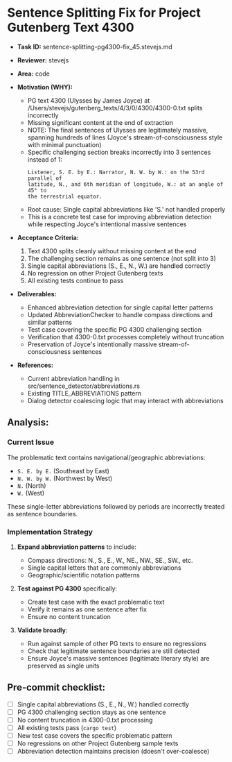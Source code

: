 # Sentence Splitting Fix for Project Gutenberg Text 4300

* **Task ID:** sentence-splitting-pg4300-fix_45.stevejs.md
* **Reviewer:** stevejs
* **Area:** code
* **Motivation (WHY):**
  - PG text 4300 (Ulysses by James Joyce) at /Users/stevejs/gutenberg_texts/4/3/0/4300/4300-0.txt splits incorrectly
  - Missing significant content at the end of extraction
  - NOTE: The final sentences of Ulysses are legitimately massive, spanning hundreds of lines (Joyce's stream-of-consciousness style with minimal punctuation)
  - Specific challenging section breaks incorrectly into 3 sentences instead of 1:
    ```
    Listener, S. E. by E.: Narrator, N. W. by W.: on the 53rd parallel of
    latitude, N., and 6th meridian of longitude, W.: at an angle of 45° to
    the terrestrial equator.
    ```
  - Root cause: Single capital abbreviations like 'S.' not handled properly
  - This is a concrete test case for improving abbreviation detection while respecting Joyce's intentional massive sentences

* **Acceptance Criteria:**
  1. Text 4300 splits cleanly without missing content at the end
  2. The challenging section remains as one sentence (not split into 3)
  3. Single capital abbreviations (S., E., N., W.) are handled correctly
  4. No regression on other Project Gutenberg texts
  5. All existing tests continue to pass

* **Deliverables:**
  - Enhanced abbreviation detection for single capital letter patterns
  - Updated AbbreviationChecker to handle compass directions and similar patterns
  - Test case covering the specific PG 4300 challenging section
  - Verification that 4300-0.txt processes completely without truncation
  - Preservation of Joyce's intentionally massive stream-of-consciousness sentences

* **References:**
  - Current abbreviation handling in src/sentence_detector/abbreviations.rs
  - Existing TITLE_ABBREVIATIONS pattern
  - Dialog detector coalescing logic that may interact with abbreviations

## Analysis:

### Current Issue
The problematic text contains navigational/geographic abbreviations:
- `S. E. by E.` (Southeast by East)
- `N. W. by W.` (Northwest by West) 
- `N.` (North)
- `W.` (West)

These single-letter abbreviations followed by periods are incorrectly treated as sentence boundaries.

### Implementation Strategy

1. **Expand abbreviation patterns** to include:
   - Compass directions: N., S., E., W., NE., NW., SE., SW., etc.
   - Single capital letters that are commonly abbreviations
   - Geographic/scientific notation patterns

2. **Test against PG 4300** specifically:
   - Create test case with the exact problematic text
   - Verify it remains as one sentence after fix
   - Ensure no content truncation

3. **Validate broadly**:
   - Run against sample of other PG texts to ensure no regressions
   - Check that legitimate sentence boundaries are still detected
   - Ensure Joyce's massive sentences (legitimate literary style) are preserved as single units

## Pre-commit checklist:
- [ ] Single capital abbreviations (S., E., N., W.) handled correctly
- [ ] PG 4300 challenging section stays as one sentence
- [ ] No content truncation in 4300-0.txt processing
- [ ] All existing tests pass (`cargo test`)
- [ ] New test case covers the specific problematic pattern
- [ ] No regressions on other Project Gutenberg sample texts
- [ ] Abbreviation detection maintains precision (doesn't over-coalesce)